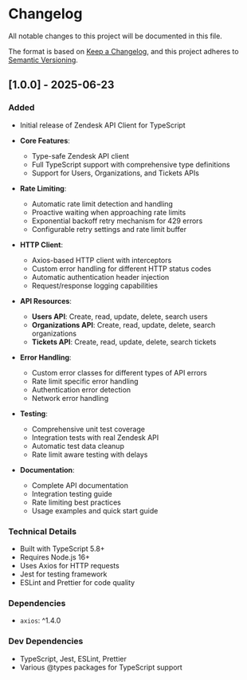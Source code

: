 # Changelog

All notable changes to this project will be documented in this file.

The format is based on [Keep a Changelog](https://keepachangelog.com/en/1.0.0/),
and this project adheres to [Semantic Versioning](https://semver.org/spec/v2.0.0.html).

## [1.0.0] - 2025-06-23

### Added
- Initial release of Zendesk API Client for TypeScript
- **Core Features**:
  - Type-safe Zendesk API client
  - Full TypeScript support with comprehensive type definitions
  - Support for Users, Organizations, and Tickets APIs
  
- **Rate Limiting**:
  - Automatic rate limit detection and handling
  - Proactive waiting when approaching rate limits
  - Exponential backoff retry mechanism for 429 errors
  - Configurable retry settings and rate limit buffer
  
- **HTTP Client**:
  - Axios-based HTTP client with interceptors
  - Custom error handling for different HTTP status codes
  - Automatic authentication header injection
  - Request/response logging capabilities

- **API Resources**:
  - **Users API**: Create, read, update, delete, search users
  - **Organizations API**: Create, read, update, delete, search organizations
  - **Tickets API**: Create, read, update, delete, search tickets
  
- **Error Handling**:
  - Custom error classes for different types of API errors
  - Rate limit specific error handling
  - Authentication error detection
  - Network error handling

- **Testing**:
  - Comprehensive unit test coverage
  - Integration tests with real Zendesk API
  - Automatic test data cleanup
  - Rate limit aware testing with delays

- **Documentation**:
  - Complete API documentation
  - Integration testing guide
  - Rate limiting best practices
  - Usage examples and quick start guide

### Technical Details
- Built with TypeScript 5.8+
- Requires Node.js 16+
- Uses Axios for HTTP requests
- Jest for testing framework
- ESLint and Prettier for code quality

### Dependencies
- `axios`: ^1.4.0

### Dev Dependencies
- TypeScript, Jest, ESLint, Prettier
- Various @types packages for TypeScript support